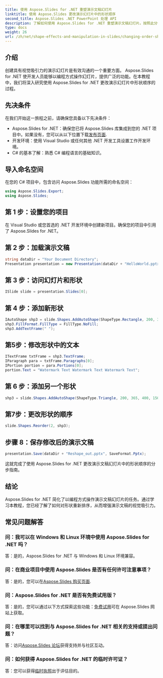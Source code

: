 ```yaml
---
title: 使用 Aspose.Slides for .NET 重塑演示文稿幻灯片
linktitle: 使用 Aspose.Slides 更改演示幻灯片中的形状顺序
second_title: Aspose.Slides .NET PowerPoint 处理 API
description: 了解如何使用 Aspose.Slides for .NET 重塑演示文稿幻灯片。按照此分步指南重新排列形状并增强视觉吸引力。
type: docs
weight: 26
url: /zh/net/shape-effects-and-manipulation-in-slides/changing-order-shapes/
---
```

## 介绍
创建具有视觉吸引力的演示幻灯片是有效沟通的一个重要方面。 Aspose.Slides for .NET 使开发人员能够以编程方式操作幻灯片，提供广泛的功能。在本教程中，我们将深入研究使用 Aspose.Slides for .NET 更改演示幻灯片中形状顺序的过程。
## 先决条件
在我们开始这一旅程之前，请确保您具备以下先决条件：
-  Aspose.Slides for .NET：确保您已将 Aspose.Slides 库集成到您的 .NET 项目中。如果没有，您可以从以下位置下载[发布页面](https://releases.aspose.com/slides/net/).
- 开发环境：使用 Visual Studio 或任何其他 .NET 开发工具设置工作开发环境。
- C# 的基本了解：熟悉 C# 编程语言的基础知识。
## 导入命名空间
在您的 C# 项目中，包含访问 Aspose.Slides 功能所需的命名空间：
```csharp
using Aspose.Slides.Export;
using Aspose.Slides;
```
## 第 1 步：设置您的项目
在 Visual Studio 或您首选的 .NET 开发环境中创建新项目。确保您的项目中引用了 Aspose.Slides for .NET。
## 第 2 步：加载演示文稿
```csharp
string dataDir = "Your Document Directory";
Presentation presentation = new Presentation(dataDir + "HelloWorld.pptx");
```
## 第 3 步：访问幻灯片和形状
```csharp
ISlide slide = presentation.Slides[0];
```
## 第 4 步：添加新形状
```csharp
IAutoShape shp3 = slide.Shapes.AddAutoShape(ShapeType.Rectangle, 200, 365, 400, 150);
shp3.FillFormat.FillType = FillType.NoFill;
shp3.AddTextFrame(" ");
```
## 第5步：修改形状中的文本
```csharp
ITextFrame txtFrame = shp3.TextFrame;
IParagraph para = txtFrame.Paragraphs[0];
IPortion portion = para.Portions[0];
portion.Text = "Watermark Text Watermark Text Watermark Text";
```
## 第 6 步：添加另一个形状
```csharp
shp3 = slide.Shapes.AddAutoShape(ShapeType.Triangle, 200, 365, 400, 150);
```
## 第7步：更改形状的顺序
```csharp
slide.Shapes.Reorder(2, shp3);
```
## 步骤 8：保存修改后的演示文稿
```csharp
presentation.Save(dataDir + "Reshape_out.pptx", SaveFormat.Pptx);
```
这就完成了使用 Aspose.Slides for .NET 更改演示文稿幻灯片中的形状顺序的分步指南。
## 结论
Aspose.Slides for .NET 简化了以编程方式操作演示文稿幻灯片的任务。通过学习本教程，您已经了解了如何对形状重新排序，从而增强演示文稿的视觉吸引力。
## 常见问题解答
### 问：我可以在 Windows 和 Linux 环境中使用 Aspose.Slides for .NET 吗？
答：是的，Aspose.Slides for .NET 与 Windows 和 Linux 环境兼容。
### 问：在商业项目中使用 Aspose.Slides 是否有任何许可注意事项？
答：是的，您可以在[Aspose.Slides 购买页面](https://purchase.aspose.com/buy).
### 问：Aspose.Slides for .NET 是否有免费试用版？
答：是的，您可以通过以下方式探索这些功能：[免费试用](https://releases.aspose.com/)可在 Aspose.Slides 网站上获取。
### 问：在哪里可以找到与 Aspose.Slides for .NET 相关的支持或提出问题？
答：访问[Aspose.Slides 论坛](https://forum.aspose.com/c/slides/11)获得支持并与社区互动。
### 问：如何获得 Aspose.Slides for .NET 的临时许可证？
答：您可以获得[临时执照](https://purchase.aspose.com/temporary-license/)出于评估目的。
